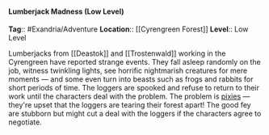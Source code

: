 #### Lumberjack Madness (Low Level)
**Tag**:: #Exandria/Adventure
**Location**:: [[Cyrengreen Forest]]
**Level**:: Low Level

 Lumberjacks from [[Deastok]] and [[Trostenwald]] working in the Cyrengreen have reported strange events. They fall asleep randomly on the job, witness twinkling lights, see horrific nightmarish creatures for mere moments — and some even turn into beasts such as frogs and rabbits for short periods of time. The loggers are spooked and refuse to return to their work until the characters deal with the problem. The problem is [pixies](https://www.dndbeyond.com/monsters/pixie) — they're upset that the loggers are tearing their forest apart! The good fey are stubborn but might cut a deal with the loggers if the characters agree to negotiate.
